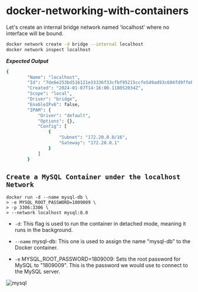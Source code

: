 # docker-networking-with-containers

Let's create an internal bridge network named 'localhost' where no interface will be bound.

```bash
docker network create -d bridge --internal localhost
docker network inspect localhost
```

***Expected Output***

```bash
{
        "Name": "localhost",
        "Id": "7de6e253bd516121e33336f33cfbf95215ccfe549ad93c684fd9ffeb71339755",
        "Created": "2024-01-07T14:16:00.118052034Z",
        "Scope": "local",
        "Driver": "bridge",
        "EnableIPv6": false,
        "IPAM": {
            "Driver": "default",
            "Options": {},
            "Config": [
                {
                    "Subnet": "172.20.0.0/16",
                    "Gateway": "172.20.0.1"
                }
            ]
        }
```

## `Create a MySQL Container under the localhost Network`

```
docker run -d --name mysql-db \
> -e MYSQL_ROOT_PASSWORD=1809009 \
> -p 3306:3306 \
> --network localhost mysql:8.0
```
- `-d`: This flag is used to run the container in detached mode, meaning it runs in the background.

- `--name` mysql-db: This one is used to assign the name "mysql-db" to the Docker container.

- `-e` MYSQL_ROOT_PASSWORD=1809009: Sets the root password for MySQL to "1809009". This is the password we would use to connect to the MySQL server.

![mysql](https://lab-bucket.s3.brilliant.com.bd/labthumbnail/4816d5d0-7352-4ba4-ae7a-2ef66a00db0e.png)